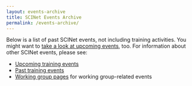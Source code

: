 ```yaml
---
layout: events-archive
title: SCINet Events Archive
permalink: /events-archive/
---
```


Below is a list of past SCINet events, not including training activities. You might want to [take a look at upcoming events](/events/upcoming_events), too. For information about other SCINet events, please see:
* [Upcoming training events](/training/training_event)
* [Past training events](/training-archive/)
* [Working group pages](/working-groups) for working group-related events

<br>
